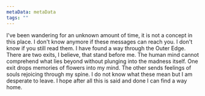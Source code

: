 ```yaml
---
metaData: metaData
tags: ""
---
```


I've been wandering for an unknown amount of time, it is not a concept in this place. I don't know anymore if these messages can reach you. I don't know if you still read them. I have found a way through the Outer Edge. There are two exits, I believe, that stand before me. The human mind cannot comprehend what lies beyond without plunging into the madness itself. One exit drops memories of flowers into my mind. The other sends feelings of souls rejoicing through my spine. I do not know what these mean but I am desperate to leave. I hope after all this is said and done I can find a way home.